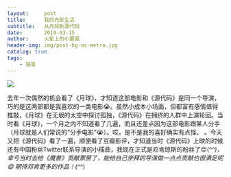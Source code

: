 ```yaml
---
layout:     post
title:      我的光影生活
subtitle:   从月球到源代码
date:       2019-03-15
author:     火星上的小蘑菇
header-img: img/post-bg-os-metro.jpg
catalog: true
tags:
    - 随笔
---
```

![](https://ws3.sinaimg.cn/large/005BYqpgly1g13s4wtndcj30ev0cmq4g.jpg)

去年一次偶然的机会看了《月球》，才知道这部电影和《源代码》是同一个导演，巧的是这两部都是我喜欢的一类电影😭。虽然小成本小场面，但都富有感情值得推敲，《月球》在无垠的太空中探讨孤独，《源代码》在拥挤的人群中上演轮回。当时看《月球》，一个月之内不知道看了几遍，而且还差点因为这部电影跟某人分手（月球就是人们常说的“分手电影”😭）。哎，是不是我的喜好确实有点怪。 。今天又把《源代码》看了一遍，顺便看了豆瓣影评，才知道当时《源代码》上映的时候还有中国粉丝Twitter联系导演的小插曲，我现在正式是邓肯琼斯的粉丝了😊(^_^)，幸亏当时去给《魔兽》贡献票房了，能给自己崇拜的导演做一点点贡献也很满足呢😄
期待邓肯更多的作品！(^_^)